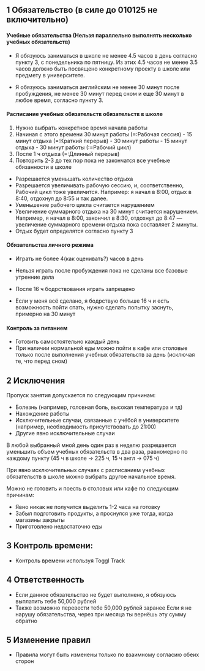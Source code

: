 ## 1 Обязательство (в силе до 010125 не включительно)

#### Учебные обязательства (Нельзя параллельно выполнять несколько учебных обязательств)

- Я обязуюсь заниматься в школе не менее 4.5 часов в день согласно пункту 3, с понедельника по пятницу. Из этих 4.5 часов не менее 3.5 часов должно быть посвящено конкретному проекту в школе или предмету в университете.

- Я обязуюсь заниматься английским не менее 30 минут после пробуждения, не менее 30 минут перед сном и еще 30 минут в любое время, согласно пункту 3.

#### Расписание учебных обязательств обязательств в школе

1. Нужно выбрать конкретное время начала работы
2. Начиная с этого времени 30 минут работы (=:Рабочая сессия) - 15 минут отдыха (=:Краткий перерыв) - 30 минут работы - 15 минут отдыха - 30 минут работы (:=Рабочий цикл)
3. После 1 ч отдыха (=:Длинный перерыв)
4. Повторить 2-3 до тех пор пока не закончатся все учебные обязанности в школе

- Разрешается уменьшать количество отдыха
- Разрешается увеличивать рабочую сессию, и, соответственно, Рабочий цикл тоже увеличится. Например: я начал в 8:00, отдых в 8:40, отдохнул до 8:55 и так далее.
- Уменьшение рабочего цикла считается нарушением
- Увеличение суммарного отдыха на 30 минут считается нарушением. Например, я начал в 8:00, закончил в 8:30, отдохнул до 8:47 — увеличение суммарного времени отдыха пока составляет 2 минуты.
- Отдых будет определятся согласно пункту 3

#### Обязательства личного режима

- Играть не более 4(как оценивать?) часов в день 
- Нельзя играть после пробуждения пока не сделаны все базовые утренние дела
- После 16 ч бодрствования играть запрещено 

- Если у меня всё сделано, я бодрствую больше 16 ч и есть возможность пойти спать, нужно сделать попытку заснуть, примерно на 30 минут

#### Контроль за питанием

- Готовить самостоятельно каждый день
- При наличии нормальной еды можно пойти в кафе или столовые только после выполнения учебных обязательств за день (исключая те, что перед сном)

## 2 Исключения

Пропуск занятия допускается по следующим причинам:

- Болезнь (например, головная боль, высокая температура и тд)
- Нахождение работы
- Исключительные случаи, связанные с учёбой в университете (например, необходимость присутствовать до 21:00)
- Другие явно исключительные случаи

В любой выбранный мной день один раз в неделю разрешается уменьшить объем учебных обязательств в два раза, равномерно по каждому пункту (45 ч в школе -> 225 ч, 15 ч англ -> 075 ч)

При явно исключительных случаях с расписанием учебных обязательств в школе можно выбрать другое начальное время.

Можно не готовить и поесть в столовых или кафе по следующим причинам:

- Явно никак не получится выделить 1-2 часа на готовку
- Забыл подготовить продукты, а проснулся уже тогда, когда магазины закрыты
- Приготовлено недостаточно еды

## 3 Контроль времени:

- Контроль времени используя Toggl Track

## 4 Ответственность

- Если данное обязательство не будет выполнено, я обязуюсь выплатить тебе 50,000 рублей
- Также возможно перевести тебе 50,000 рублей заранее Если я не нарушу обязательства, через три месяца ты вернёшь эту сумму обратно

## 5 Изменение правил

- Правила могут быть изменены только по взаимному согласию обеих сторон
